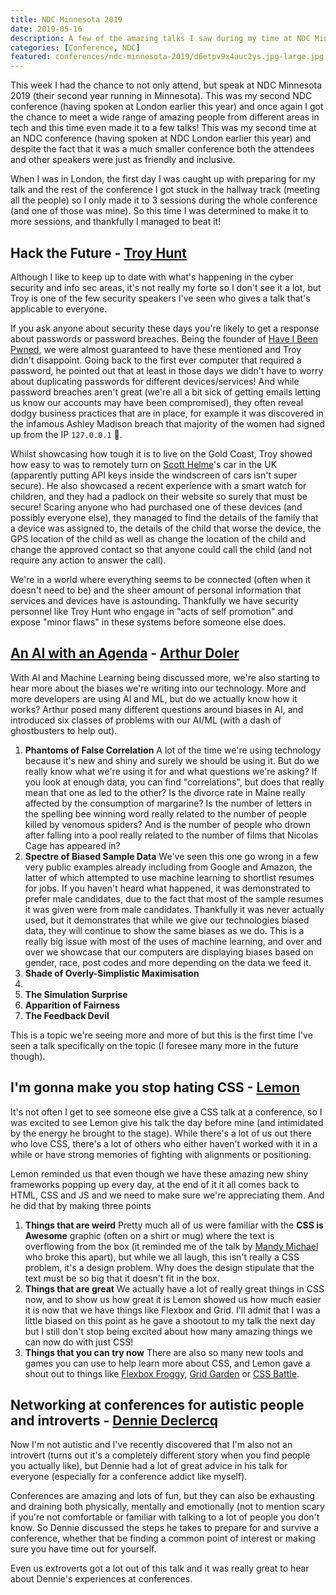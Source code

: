 ```yaml
---
title: NDC Minnesota 2019
date: 2019-05-16
description: A few of the amazing talks I saw during my time at NDC Minnesota in 2019.
categories: [Conference, NDC]
featured: conferences/ndc-minnesota-2019/d6etpv9x4auc2ys.jpg-large.jpg
---
```


This week I had the chance to not only attend, but speak at NDC Minnesota 2019 (their second year running in Minnesota). This was my second NDC conference (having spoken at London earlier this year) and once again I got the chance to meet a wide range of amazing people from different areas in tech and this time even made it to a few talks! This was my second time at an NDC conference (having spoken at NDC London earlier this year) and despite the fact that it was a much smaller conference both the attendees and other speakers were just as friendly and inclusive.

When I was in London, the first day I was caught up with preparing for my talk and the rest of the conference I got stuck in the hallway track (meeting all the people) so I only made it to 3 sessions during the whole conference (and one of those was mine). So this time I was determined to make it to more sessions, and thankfully I managed to beat it!

## Hack the Future - [Troy Hunt](https://troyhunt.com)

Although I like to keep up to date with what's happening in the cyber security and info sec areas, it's not really my forte so I don't see it a lot, but Troy is one of the few security speakers I've seen who gives a talk that's applicable to everyone.

If you ask anyone about security these days you're likely to get a response about passwords or password breaches. Being the founder of [Have I Been Pwned](https://haveibeenpwned.com/), we were almost guaranteed to have these mentioned and Troy didn't disappoint. Going back to the first ever computer that required a password, he pointed out that at least in those days we didn't have to worry about duplicating passwords for different devices/services! And while password breaches aren't great (we're all a bit sick of getting emails letting us know our accounts may have been compromised), they often reveal dodgy business practices that are in place, for example it was discovered in the infamous Ashley Madison breach that majority of the women had signed up from the IP `127.0.0.1` 🤔.

Whilst showcasing how tough it is to live on the Gold Coast, Troy showed how easy to was to remotely turn on [Scott Helme](https://scotthelme.co.uk/)'s car in the UK (apparently putting API keys inside the windscreen of cars isn't super secure). He also showcased a recent experience with a smart watch for children, and they had a padlock on their website so surely that must be secure! Scaring anyone who had purchased one of these devices (and possibly everyone else), they managed to find the details of the family that a device was assigned to, the details of the child that worse the device, the GPS location of the child as well as change the location of the child and change the approved contact so that anyone could call the child (and not require any action to answer the call).

We're in a world where everything seems to be connected (often when it doesn't need to be) and the sheer amount of personal information that services and devices have is astounding. Thankfully we have security personnel like Troy Hunt who engage in "acts of self promotion" and expose "minor flaws" in these systems before someone else does.

## [An AI with an Agenda](https://speakerdeck.com/arthurdoler/an-ai-with-an-agenda-how-our-biases-leak-into-machine-learning-ndc-minnesota-2019) - [Arthur Doler](https://twitter.com/arthurdoler)

With AI and Machine Learning being discussed more, we're also starting to hear more about the biases we're writing into our technology. More and more developers are using AI and ML, but do we actually know how it works? Arthur posed many different questions around biases in AI, and introduced six classes of problems with our AI/ML (with a dash of ghostbusters to help out).

1. **Phantoms of False Correlation**
   A lot of the time we're using technology because it's new and shiny and surely we should be using it. But do we really know what we're using it for and what questions we're asking?
   If you look at enough data, you can find "correlations", but does that really mean that one as led to the other? Is the divorce rate in Maine really affected by the consumption of margarine? Is the number of letters in the spelling bee winning word really related to the number of people killed by venomous spiders? And is the number of people who drown after falling into a pool really related to the number of films that Nicolas Cage has appeared in?
2. **Spectre of Biased Sample Data**
   We've seen this one go wrong in a few very public examples already including from Google and Amazon, the latter of which attempted to use machine learning to shortlist resumes for jobs. If you haven't heard what happened, it was demonstrated to prefer male candidates, due to the fact that most of the sample resumes it was given were from male candidates. Thankfully it was never actually used, but it demonstrates that while we give our technologies biased data, they will continue to show the same biases as we do.
   This is a really big issue with most of the uses of machine learning, and over and over we showcase that our computers are displaying biases based on gender, race, post codes and more depending on the data we feed it.
3. **Shade of Overly-Simplistic Maximisation**
4. 
5. **The Simulation Surprise**
6. **Apparition of Fairness**
7. **The Feedback Devil**

This is a topic we're seeing more and more of but this is the first time I've seen a talk specifically on the topic (I foresee many more in the future though).

## I'm gonna make you stop hating CSS - [Lemon](https://ahoylemon.xyz/)

It's not often I get to see someone else give a CSS talk at a conference, so I was excited to see Lemon give his talk the day before mine (and intimidated by the energy he brought to the stage). While there's a lot of us out there who love CSS, there's a lot of others who either haven't worked with it in a while or have strong memories of fighting with alignments or positioning.

Lemon reminded us that even though we have these amazing new shiny frameworks popping up every day, at the end of it it all comes back to HTML, CSS and JS and we need to make sure we're appreciating them. And he did that by making three points

1. **Things that are weird**
   Pretty much all of us were familiar with the **CSS is Awesome** graphic (often on a shirt or mug) where the text is overflowing from the box (it reminded me of the talk by [Mandy Michael](https://www.youtube.com/watch?v=oT7Ihsh10x4) who broke this apart), but while we all laugh, this isn't really a CSS problem, it's a design problem. Why does the design stipulate that the text must be so big that it doesn't fit in the box.
2. **Things that are great**
   We actually have a lot of really great things in CSS now, and to show us how great it is Lemon showed us how much easier it is now that we have things like Flexbox and Grid. I'll admit that I was a little biased on this point as he gave a shootout to my talk the next day but I still don't stop being excited about how many amazing things we can now do with just CSS!
3. **Things that you can try now**
   There are also so many new tools and games you can use to help learn more about CSS, and Lemon gave a shout out to things like [Flexbox Froggy](https://flexboxfroggy.com/), [Grid Garden](https://cssgridgarden.com/) or [CSS Battle](https://cssbattle.dev/).

## Networking at conferences for autistic people and introverts - [Dennie Declercq](https://twitter.com/DennieDeclercq)

Now I'm not autistic and I've recently discovered that I'm also not an introvert (turns out it's a completely different story when you find people you actually like), but Dennie had a lot of great advice in his talk for everyone (especially for a conference addict like myself). 

Conferences are amazing and lots of fun, but they can also be exhausting and draining both physically, mentally and emotionally (not to mention scary if you're not comfortable or familiar with talking to a lot of people you don't know. So Dennie discussed the steps he takes to prepare for and survive a conference, whether that be finding a common point of interest or making sure you have time out for yourself. 

Even us extroverts got a lot out of this talk and it was really great to hear about Dennie's experiences at conferences.

